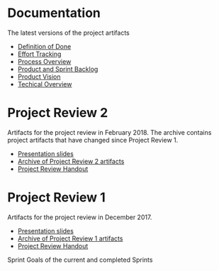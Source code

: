 # Documentation

The latest versions of the project artifacts

- [Definition of Done](https://drive.google.com/open?id=1p70n4uTAe2-XcgdLYgNzDOJQcAPFEADOGUOxk8FJ7KI)
- [Effort Tracking](https://drive.google.com/open?id=1e4cPpwelf38wj222_d4XWEAD8NpX782t5_gJsUjl2iQ)
- [Process Overview](https://drive.google.com/open?id=1KDro0oAbsfnF420U-eFjUGPTUL6KS3zOGvFDebREt4o)
- [Product and Sprint Backlog](https://app.zenhub.com/workspace/o/martturi/cv_master/boards?repos=109107017)
- [Product Vision](https://drive.google.com/open?id=1yAJ1tUxUcPBwP-JQcuusdJAQzJ6bQXftSQH2kNbCI50)
- [Techical Overview](https://drive.google.com/open?id=13vjEQyhVwfIhY3xnv283gShLnQrS_OkT5TDAJVJmJ2A)

# Project Review 2

Artifacts for the project review in February 2018. The archive contains project artifacts that have changed since Project Review 1.

- [Presentation slides](https://drive.google.com/open?id=1VvHlngsRQNfDK9u6hEq7OJ1vWsR3m9e7)
- [Archive of Project Review 2 artifacts](https://drive.google.com/open?id=1GWHbSS7_q9UrYbFXWG9jgYhxs45kUuJY)
- [Project Review Handout](https://drive.google.com/open?id=1dOdy0NoU9jdSbVWyKapXC-TUpfpkNQcfeIjJ3AtY3V4)

# Project Review 1

Artifacts for the project review in December 2017.

- [Presentation slides](https://docs.google.com/presentation/d/1m3cZP_MzYbRWUlv6z1RD7McLjixHWEk5F5KDGaSwie8/edit?usp=sharing)
- [Archive of Project Review 1 artifacts](https://drive.google.com/file/d/1DHZqQzXcIytuTT59QkUysLmOc-k_iQiO/view?usp=sharing)
- [Project Review Handout](https://docs.google.com/document/d/15NxXYduX0g01ImyKjDV3DmR08hCCcpipMHncBdSsC28/edit?usp=sharing)


Sprint Goals of the current and completed Sprints
